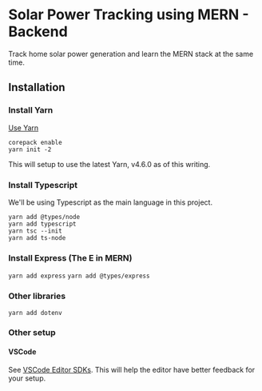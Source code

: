 # Solar Power Tracking using MERN - Backend
Track home solar power generation and learn the MERN stack at the same time.

## Installation

### Install Yarn

[Use Yarn](https://yarnpkg.com/getting-started/install)

```
corepack enable
yarn init -2
```

This will setup to use the latest Yarn, v4.6.0 as of this writing.

### Install Typescript

We'll be using Typescript as the main language in this project.

```
yarn add @types/node
yarn add typescript
yarn tsc --init
yarn add ts-node
```

### Install Express (The E in MERN)

`yarn add express`
`yarn add @types/express`

### Other libraries

`yarn add dotenv`

### Other setup

#### VSCode

See [VSCode Editor SDKs](https://yarnpkg.com/getting-started/editor-sdks#vscode). This will help the editor have better feedback for your setup.